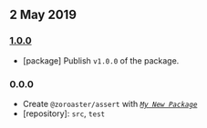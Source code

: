## 2 May 2019

### [1.0.0](https://github.com/contexttesting/assert/compare/v0.0.0-pre...v1.0.0)

- [package] Publish `v1.0.0` of the package.

### 0.0.0

- Create `@zoroaster/assert` with _[`My New Package`](https://mnpjs.org)_
- [repository]: `src`, `test`